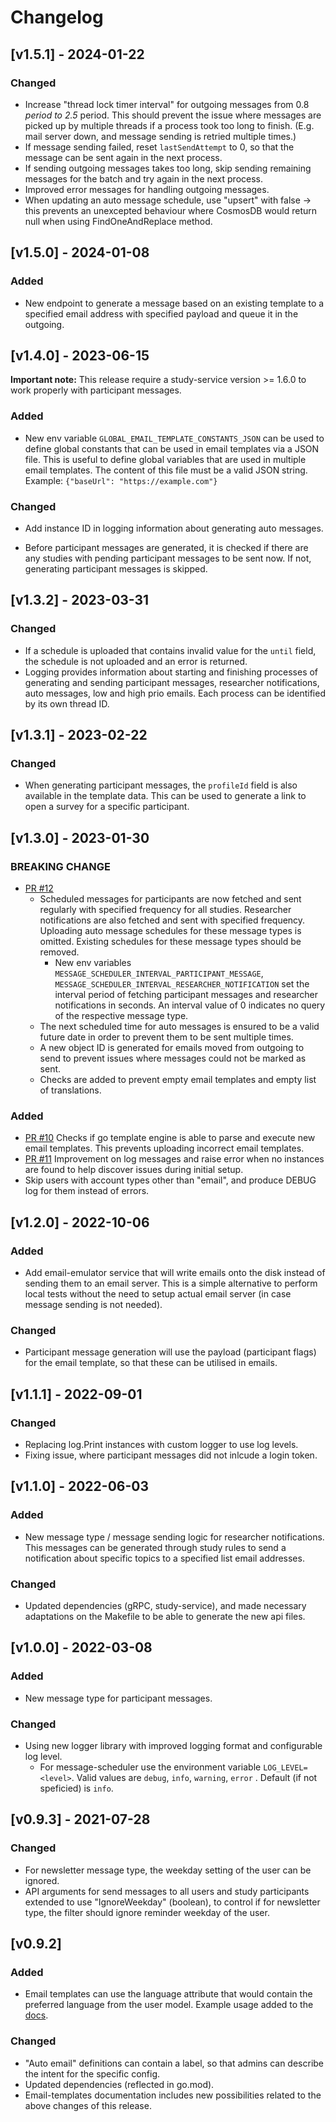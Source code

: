 # Changelog

## [v1.5.1] - 2024-01-22

### Changed

- Increase "thread lock timer interval" for outgoing messages from 0.8 *period to 2.5* period. This should prevent the issue where messages are picked up by multiple threads if a process took too long to finish. (E.g. mail server down, and message sending is retried multiple times.)
- If message sending failed, reset `lastSendAttempt` to 0, so that the message can be sent again in the next process.
- If sending outgoing messages takes too long, skip sending remaining messages for the batch and try again in the next process.
- Improved error messages for handling outgoing messages.
- When updating an auto message schedule, use "upsert" with false -> this prevents an unexcepted behaviour where CosmosDB would return null when using FindOneAndReplace method.

## [v1.5.0] - 2024-01-08

### Added

- New endpoint to generate a message based on an existing template to a specified email address with specified payload and queue it in the outgoing.

## [v1.4.0] - 2023-06-15

**Important note:** This release require a study-service version >= 1.6.0 to work properly with participant messages.

### Added

- New env variable `GLOBAL_EMAIL_TEMPLATE_CONSTANTS_JSON` can be used to define global constants that can be used in email templates via a JSON file. This is useful to define global variables that are used in multiple email templates. The content of this file must be a valid JSON string. Example: `{"baseUrl": "https://example.com"}`

### Changed

- Add instance ID in logging information about generating auto messages.

- Before participant messages are generated, it is checked if there are any studies with pending participant messages to be sent now. If not, generating participant messages is skipped.

## [v1.3.2] - 2023-03-31

### Changed

- If a schedule is uploaded that contains invalid value for the `until` field, the schedule is not uploaded and an error is returned.
- Logging provides information about starting and finishing processes of generating and sending participant messages, researcher notifications, auto messages, low and high prio emails. Each process can be identified by its own thread ID.

## [v1.3.1] - 2023-02-22

### Changed

- When generating participant messages, the `profileId` field is also available in the template data. This can be used to generate a link to open a survey for a specific participant.

## [v1.3.0] - 2023-01-30

### BREAKING CHANGE

- [PR #12](https://github.com/influenzanet/messaging-service/pull/12)
  - Scheduled messages for participants are now fetched and sent regularly with specified frequency for all studies. Researcher notifications are also fetched and sent with specified frequency. Uploading auto message schedules for these message types is omitted. Existing schedules for these message types should be removed.
    - New env variables `MESSAGE_SCHEDULER_INTERVAL_PARTICIPANT_MESSAGE`, `MESSAGE_SCHEDULER_INTERVAL_RESEARCHER_NOTIFICATION` set the interval period of fetching participant messages and researcher notifications in seconds. An interval value of 0 indicates no query of the respective message type.
  - The next scheduled time for auto messages is ensured to be a valid future date in order to prevent them to be sent multiple times.
  - A new object ID is generated for emails moved from outgoing to send to prevent issues where messages could not be marked as sent.
  - Checks are added to prevent empty email templates and empty list of translations.

### Added

- [PR #10](https://github.com/influenzanet/messaging-service/pull/10) Checks if go template engine is able to parse and execute new email templates. This prevents uploading incorrect email templates.
- [PR #11](https://github.com/influenzanet/messaging-service/pull/11) Improvement on log messages and raise error when no instances are found to help discover issues during initial setup.
- Skip users with account types other than "email", and produce DEBUG log for them instead of errors.

## [v1.2.0] - 2022-10-06

### Added

- Add email-emulator service that will write emails onto the disk instead of sending them to an email server. This is a simple alternative to perform local tests without the need to setup actual email server (in case message sending is not needed).

### Changed

- Participant message generation will use the payload (participant flags) for the email template, so that these can be utilised in emails.

## [v1.1.1] - 2022-09-01

### Changed

- Replacing log.Print instances with custom logger to use log levels.
- Fixing issue, where participant messages did not inlcude a login token.

## [v1.1.0] - 2022-06-03

### Added

- New message type / message sending logic for researcher notifications. This messages can be generated through study rules to send a notification about specific topics to a specified list email addresses.

### Changed

- Updated dependencies (gRPC, study-service), and made necessary adaptations on the Makefile to be able to generate the new api files.

## [v1.0.0] - 2022-03-08

### Added

- New message type for participant messages.

### Changed

- Using new logger library with improved logging format and configurable log level.
  - For message-scheduler use the environment variable `LOG_LEVEL=<level>`. Valid values are `debug`, `info`, `warning`, `error` . Default (if not speficied) is `info`.

## [v0.9.3] - 2021-07-28

### Changed

- For newsletter message type, the weekday setting of the user can be ignored.
- API arguments for send messages to all users and study participants extended to use "IgnoreWeekday" (boolean), to control if for newsletter type, the filter should ignore reminder weekday of the user.

## [v0.9.2]

### Added

- Email templates can use the language attribute that would contain the preferred language from the user model. Example usage added to the [docs](docs/email-templates.md).

### Changed

- "Auto email" definitions can contain a label, so that admins can describe the intent for the specific config.
- Updated dependencies (reflected in go.mod).
- Email-templates documentation includes new possibilities related to the above changes of this release.

